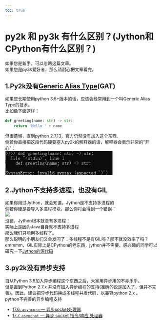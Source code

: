 ```yaml
---           
toc: true           
---           
```

# py2k 和 py3k 有什么区别？(Jython和CPython有什么区别？)           
如果您是新手，可以忽略这篇文章。           
如果您是py3k爱好者，那么请耐心把文章看完。           
           
1.Py2k没有[Generic Alias Type](https://docs.python.org/zh-cn/3/library/stdtypes.html#generic-alias-type)(GAT)           
---           
如果您长期使用python 3.5+版本的话，应该会经常用到一个叫Generic Alias Type的技术。           
比如像下面这样：           
~~~python           
def greeting(name: str) -> str:           
    return 'Hello ' + name           
~~~           
但很遗憾，直到python 2.7.13，官方仍然没有加入这个东西.           
倘若你直接把这段代码硬要塞入py2k的解释器的话，解释器会表示非常的"开心"：           
![](../../../images/screenshot_1612527980926.png)           
           
2.Jython不支持多进程，也没有GIL           
---           
如果你用过Jython，就会知道，Jython是不支持多进程的           
倘若你硬是要导入多进程模块，那么你将会得到一个错误：           
![](https://i.loli.net/2021/02/05/gvqUcZtrxd97BnK.png)           
没错，Jython根本就没有多进程！           
~~实际上是因为Java自身就不支持多进程~~           
那么我们只能用多线程了。           
那么聪明的小朋友们又会发问了：多线程不是有GIL吗？那不就没效率了吗？           
emmmm，GIL实际上是CPython的老东西，jython并不需要。感兴趣的同学可以研究一下[Jython的源代码](https://github.com/jython/jython)           
           
3.py2k没有异步支持           
---           
自从Python 3.5加入异步编程这个东西之后，大家用异步用的不亦乐乎。           
但是直到Python 2.7.x 并没有加入异步编程的支持(准确的说是加入了，但并不完善)。因此，建议把异步代码换成多线程并发代码，以兼容python 2.x 。           
python不完善的异步编程支持           
*   [17.6. `asyncore` — 异步socket处理器](https://docs.python.org/zh-cn/2.7/library/asyncore.html)           
*   [17.7. `asynchat` — 异步 socket 指令/响应 处理器](https://docs.python.org/zh-cn/2.7/library/asynchat.html)